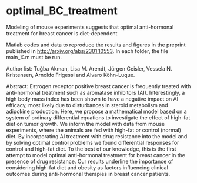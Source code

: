# optimal_BC_treatment
Modeling of mouse experiments suggests that optimal anti-hormonal treatment for breast cancer is diet-dependent

Matlab codes and data to reproduce the results and figures in the preprint published in http://arxiv.org/abs/2301.10553. In each folder, the file main_X.m must be run.

Author list: Tuğba Akman, Lisa M. Arendt, Jürgen Geisler, Vessela N. Kristensen, Arnoldo Frigessi and Alvaro Köhn-Luque.

Abstract: Estrogen receptor positive breast cancer is frequently treated with anti-hormonal treatment such as aromatase inhibitors (AI). Interestingly, a high body mass index has been shown to have a negative impact on AI efficacy, most likely due to disturbances in steroid metabolism and adipokine production. Here, we propose a mathematical model based on a system of ordinary differential equations to investigate the effect of high-fat diet on tumor growth. We inform the model with data from mouse experiments, where the animals are fed with high-fat or control (normal) diet. By incorporating AI treatment with drug resistance into the model and by solving optimal control problems we found differential responses for control and high-fat diet. To the best of our knowledge, this is the first attempt to model optimal anti-hormonal treatment for breast cancer in the presence of drug resistance. Our results underline the importance of considering high-fat diet and obesity as factors influencing clinical outcomes during anti-hormonal therapies in breast cancer patients.
